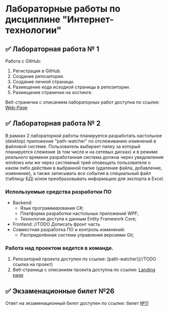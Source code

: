 # Лабораторные работы по дисциплине "Интернет-технологии"
## ✅ Лабораторная работа № 1
Работа с GitHub:

1. Регистрация в GitHub.
2. Создание репозитория.
3. Создание личной страницы.
4. Размещение кода исходной страницы в репозитории.
5. Размещение странички на хостинге.

Веб-страничка с описанием лабораторных работ доступна по ссылке: [Web-Page](https://github.com/Trickster22/inet2022_Alexandrov)

## ✅ Лабораторная работа № 2
В рамках 2 лабораторной работы планируется разработать настольное (desktop) приложение "path-watcher" по отслеживанию изменений в файловой системе. Пользователь выбирает папку за который планируется слежение (в том числе и на сетевых дисках) и в режиме реального времени разработанная система должна через уведомления windows или же через системный трей оповещать пользователя о каком либо действии в выбранной папке (удаление файла, добавление, изменение), а также записывать все события в специальный файл (таблицу БД) и/или преобразовывать информацию для экспорта в Excel.

### Используемые средства разработки ПО
- Backend:
  - Язык программирования С#;
  - Платформа разработки настольных приложений WPF;
  - Технология доступа к данным Entity Framework Core;
- Frontend: //TODO Дописать фронт часть
- Совместная разработка ПО и контроль изменений:
  - Распределённая система управления версиями Git;
### Работа над проектом ведется в команде.
1. Репозиторий проекта доступен по ссылке: [path-watcher](//TODO ссылка на проект)
2. Веб-страница с описанием проекта доступна по ссылке: [Landing page](https://github.com/Trickster22/inet2022_Alexandrov)
## ✅ Экзаменационные билет №26
Ответ на экзаменационный билет доступен по ссылке: билет [№11](https://github.com/stankin/inet-2022/wiki/exam11)
